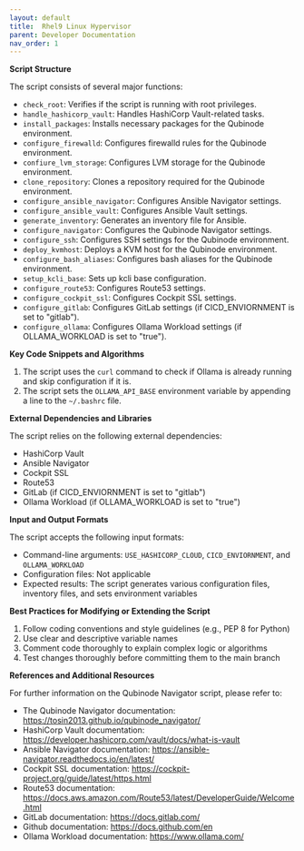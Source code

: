 ```yaml
---
layout: default
title:  Rhel9 Linux Hypervisor
parent: Developer Documentation
nav_order: 1
---
```


**Script Structure**

The script consists of several major functions:

* `check_root`: Verifies if the script is running with root privileges.
* `handle_hashicorp_vault`: Handles HashiCorp Vault-related tasks.
* `install_packages`: Installs necessary packages for the Qubinode environment.
* `configure_firewalld`: Configures firewalld rules for the Qubinode environment.
* `confiure_lvm_storage`: Configures LVM storage for the Qubinode environment.
* `clone_repository`: Clones a repository required for the Qubinode environment.
* `configure_ansible_navigator`: Configures Ansible Navigator settings.
* `configure_ansible_vault`: Configures Ansible Vault settings.
* `generate_inventory`: Generates an inventory file for Ansible.
* `configure_navigator`: Configures the Qubinode Navigator settings.
* `configure_ssh`: Configures SSH settings for the Qubinode environment.
* `deploy_kvmhost`: Deploys a KVM host for the Qubinode environment.
* `configure_bash_aliases`: Configures bash aliases for the Qubinode environment.
* `setup_kcli_base`: Sets up kcli base configuration.
* `configure_route53`: Configures Route53 settings.
* `configure_cockpit_ssl`: Configures Cockpit SSL settings.
* `configure_gitlab`: Configures GitLab settings (if CICD_ENVIORNMENT is set to "gitlab").
* `configure_ollama`: Configures Ollama Workload settings (if OLLAMA_WORKLOAD is set to "true").

**Key Code Snippets and Algorithms**

1. The script uses the `curl` command to check if Ollama is already running and skip configuration if it is.
2. The script sets the `OLLAMA_API_BASE` environment variable by appending a line to the `~/.bashrc` file.

**External Dependencies and Libraries**

The script relies on the following external dependencies:

* HashiCorp Vault
* Ansible Navigator
* Cockpit SSL
* Route53
* GitLab (if CICD_ENVIORNMENT is set to "gitlab")
* Ollama Workload (if OLLAMA_WORKLOAD is set to "true")

**Input and Output Formats**

The script accepts the following input formats:

* Command-line arguments: `USE_HASHICORP_CLOUD`, `CICD_ENVIORNMENT`, and `OLLAMA_WORKLOAD`
* Configuration files: Not applicable
* Expected results: The script generates various configuration files, inventory files, and sets environment variables

**Best Practices for Modifying or Extending the Script**

1. Follow coding conventions and style guidelines (e.g., PEP 8 for Python)
2. Use clear and descriptive variable names
3. Comment code thoroughly to explain complex logic or algorithms
4. Test changes thoroughly before committing them to the main branch

**References and Additional Resources**

For further information on the Qubinode Navigator script, please refer to:

* The Qubinode Navigator documentation: https://tosin2013.github.io/qubinode_navigator/
* HashiCorp Vault documentation: https://developer.hashicorp.com/vault/docs/what-is-vault
* Ansible Navigator documentation: https://ansible-navigator.readthedocs.io/en/latest/
* Cockpit SSL documentation:  https://cockpit-project.org/guide/latest/https.html
* Route53 documentation: https://docs.aws.amazon.com/Route53/latest/DeveloperGuide/Welcome.html
* GitLab documentation: https://docs.gitlab.com/
* Github documentation: https://docs.github.com/en
* Ollama Workload documentation: https://www.ollama.com/
